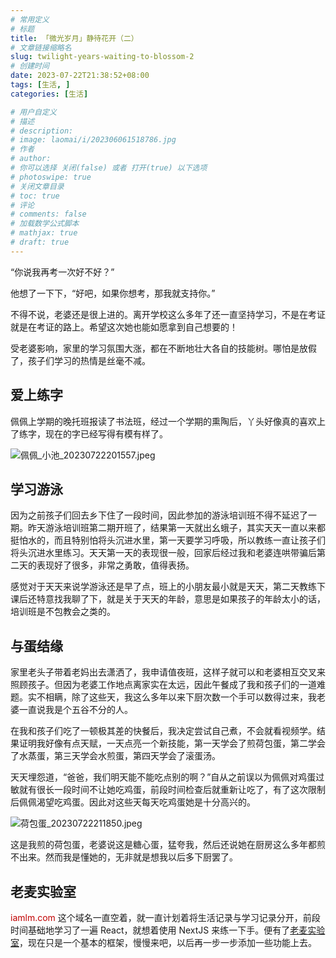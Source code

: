 ```yaml
---
# 常用定义
# 标题
title: 「微光岁月」静待花开（二）
# 文章链接缩略名
slug: twilight-years-waiting-to-blossom-2
# 创建时间
date: 2023-07-22T21:38:52+08:00
tags: [生活, ]
categories: [生活]

# 用户自定义
# 描述
# description: 
# image: laomai/i/202306061518786.jpg
# 作者
# author: 
# 你可以选择 关闭(false) 或者 打开(true) 以下选项
# photoswipe: true
# 关闭文章目录
# toc: true
# 评论
# comments: false
# 加载数学公式脚本
# mathjax: true
# draft: true
---
```


“你说我再考一次好不好？”

他想了一下下，“好吧，如果你想考，那我就支持你。”

不得不说，老婆还是很上进的。离开学校这么多年了还一直坚持学习，不是在考证就是在考证的路上。希望这次她也能如愿拿到自己想要的！

受老婆影响，家里的学习氛围大涨，都在不断地壮大各自的技能树。哪怕是放假了，孩子们学习的热情是丝毫不减。

## 爱上练字

佩佩上学期的晚托班报读了书法班，经过一个学期的熏陶后，丫头好像真的喜欢上了练字，现在的字已经写得有模有样了。

![佩佩_小池_20230722201557.jpeg](https://sdn.qylao.com/laomai/i/202307301349603.jpeg)

## 学习游泳

因为之前孩子们回去乡下住了一段时间，因此参加的游泳培训班不得不延迟了一期。昨天游泳培训班第二期开班了，结果第一天就出幺蛾子，其实天天一直以来都挺怕水的，而且特别怕将头沉进水里，第一天要学习呼吸，所以教练一直让孩子们将头沉进水里练习。天天第一天的表现很一般，回家后经过我和老婆连哄带骗后第二天的表现好了很多，非常之勇敢，值得表扬。

感觉对于天天来说学游泳还是早了点，班上的小朋友最小就是天天，第二天教练下课后还特意找我聊了下，就是关于天天的年龄，意思是如果孩子的年龄太小的话，培训班是不包教会之类的。

## 与蛋结缘

家里老头子带着老妈出去潇洒了，我申请值夜班，这样子就可以和老婆相互交叉来照顾孩子。但因为老婆工作地点离家实在太远，因此午餐成了我和孩子们的一道难题。实不相瞒，除了这些天，我这么多年以来下厨次数一个手可以数得过来，我老婆一直说我是个五谷不分的人。

在我和孩子们吃了一顿极其差的快餐后，我决定尝试自己煮，不会就看视频学。结果证明我好像有点天赋，一天点亮一个新技能，第一天学会了煎荷包蛋，第二学会了水蒸蛋，第三天学会水煎蛋，第四天学会了滚蛋汤。

天天埋怨道，“爸爸，我们明天能不能吃点别的啊？”自从之前误以为佩佩对鸡蛋过敏就有很长一段时间不让她吃鸡蛋，前段时间检查后就重新让吃了，有了这次限制后佩佩渴望吃鸡蛋。因此对这些天每天吃鸡蛋她是十分高兴的。

![荷包蛋_20230722211850.jpeg](https://sdn.qylao.com/laomai/i/202307301349658.jpeg)

这是我煎的荷包蛋，老婆说这是糖心蛋，猛夸我，然后还说她在厨房这么多年都煎不出来。然而我是懂她的，无非就是想我以后多下厨罢了。

## 老麦实验室

<font color="#c00000">iamlm.com</font> 这个域名一直空着，就一直计划着将生活记录与学习记录分开，前段时间基础地学习了一遍 React，就想着使用 NextJS 来练一下手。便有了[老麦实验室](https://iamlm.com)，现在只是一个基本的框架，慢慢来吧，以后再一步一步添加一些功能上去。